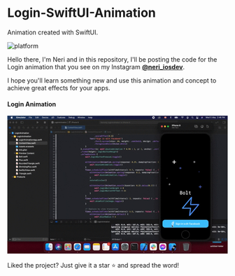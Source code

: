 # Login-SwiftUI-Animation
Animation created with SwiftUI.

![platform](https://img.shields.io/badge/platform-iOS-orange)


Hello there, I'm Neri and in this repository, I'll be posting the code for the Login animation that you see on my Instagram 
    [**@neri_iosdev**](https://www.instagram.com/neri_iosdev/).
    
I hope you'll learn something new and use this animation and concept to achieve great effects for your apps.

#### Login Animation

![LoginLoader](https://github.com/nerimenebt/Login-Animation-SwiftUI/blob/main/LoginAnimation.gif)

Liked the project? Just give it a star ⭐️ and spread the word!
